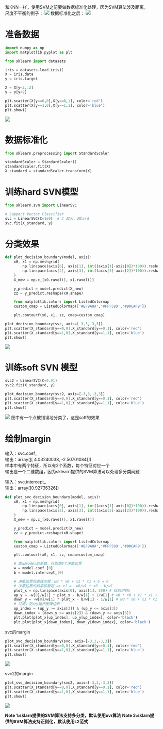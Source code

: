 和KNN一样，使用SVM之前要做数据标准化处理，因为SVM算法涉及距离。  
尺度不平衡的例子：
![](http://windmissing.github.io/images/2019/227.jpg)
数据标准化之后：
![](http://windmissing.github.io/images/2019/228.jpg)

# 准备数据

```python
import numpy as np
import matplotlib.pyplot as plt

from sklearn import datasets

iris = datasets.load_iris()
X = iris.data
y = iris.target

X = X[y<2,:2]
y = y[y<2]

plt.scatter(X[y==0,0],X[y==0,1], color='red')
plt.scatter(X[y==1,0],X[y==1,1], color='blue')
plt.show()
```

![](http://windmissing.github.io/images/2019/165.png)

# 数据标准化

```python
from sklearn.preprocessing import StandardScaler

standardScaler = StandardScaler()
standardScaler.fit(X)
X_standard = standardScaler.transform(X)
```

# 训练hard SVN模型

```python
from sklearn.svm import LinearSVC

# Support Vector Classifier
svc = LinearSVC(C=1e9)  # C 越大，越hard
svc.fit(X_standard, y)
```

# 分类效果

```python
def plot_decision_boundary(model, axis):
    x0, x1 = np.meshgrid(
        np.linspace(axis[0], axis[1], int((axis[1]-axis[0])*100)).reshape(-1,1),
        np.linspace(axis[2], axis[3], int((axis[3]-axis[2])*100)).reshape(-1,1)
    )
    X_new = np.c_[x0.ravel(), x1.ravel()]

    y_predict = model.predict(X_new)
    zz = y_predict.reshape(x0.shape)

    from matplotlib.colors import ListedColormap
    custom_cmap = ListedColormap(['#EF9A9A','#FFF59D','#90CAF9'])

    plt.contourf(x0, x1, zz, cmap=custom_cmap)

plot_decision_boundary(svc, axis=[-3,3,-3,3])
plt.scatter(X_standard[y==0,0],X_standard[y==0,1], color='red')
plt.scatter(X_standard[y==1,0],X_standard[y==1,1], color='blue')
plt.show()
```

![](http://windmissing.github.io/images/2019/229.png)

# 训练soft SVN 模型

```python
svc2 = LinearSVC(C=0.01)
svc2.fit(X_standard, y)

plot_decision_boundary(svc2, axis=[-3,3,-3,3])
plt.scatter(X_standard[y==0,0],X_standard[y==0,1], color='red')
plt.scatter(X_standard[y==1,0],X_standard[y==1,1], color='blue')
plt.show()
```

![](http://windmissing.github.io/images/2019/230.png)
图中有一个点被错误地分类了，这是soft的效果

# 绘制margin

输入：svc.coef_  
输出：array([[ 4.03240038, -2.50701084]])  
样本中有两个特征，所以有2个系数，每个特征对应一个  
输出是一个二维数组，因为sklearn提供的SVM算法可以处理多分类问题  

输入：svc.intercept_  
输出：array([0.92736326])  

```python
def plot_svc_decision_boundary(model, axis):
    x0, x1 = np.meshgrid(
        np.linspace(axis[0], axis[1], int((axis[1]-axis[0])*100)).reshape(-1,1),
        np.linspace(axis[2], axis[3], int((axis[3]-axis[2])*100)).reshape(-1,1)
    )
    X_new = np.c_[x0.ravel(), x1.ravel()]

    y_predict = model.predict(X_new)
    zz = y_predict.reshape(x0.shape)

    from matplotlib.colors import ListedColormap
    custom_cmap = ListedColormap(['#EF9A9A','#FFF59D','#90CAF9'])

    plt.contourf(x0, x1, zz, cmap=custom_cmap)

    # 取出model的系数，只取第0个决策边界
    w = model.coef_[0]
    b = model.intercept_[0]

    # 决策边界的直线方程：w0 * x0 + x1 * x1 + b = 0
    # 决策边界的斜率和截距 => x1 = -w0/w1 * x0 - b/w1
    plot_x = np.linspace(axis[0], axis[1], 200) # 绘制用的x
    up_y = -w[0]/w[1] * plot_x - b/w[1] + 1/w[1] # w0 * x0 + x1 * x1 + b = 1
    down_y = -w[0]/w[1] * plot_x - b/w[1] - 1/w[1] # w0 * x0 + x1 * x1 + b = -1
    # 过滤，防止y超出图像边界
    up_index = (up_y >= axis[2]) & (up_y <= axis[3])
    down_index = (down_y >= axis[2]) & (down_y <= axis[3])
    plt.plot(plot_x[up_index], up_y[up_index], color='black')
    plt.plot(plot_x[down_index], down_y[down_index], color='black')
```

svc的margin

```python
plot_svc_decision_boundary(svc, axis=[-3,3,-3,3])
plt.scatter(X_standard[y==0,0],X_standard[y==0,1], color='red')
plt.scatter(X_standard[y==1,0],X_standard[y==1,1], color='blue')
plt.show()
```

![](http://windmissing.github.io/images/2019/231.png)

svc2的margin

```python
plot_svc_decision_boundary(svc2, axis=[-3,3,-3,3])
plt.scatter(X_standard[y==0,0],X_standard[y==0,1], color='red')
plt.scatter(X_standard[y==1,0],X_standard[y==1,1], color='blue')
plt.show()
```

![](http://windmissing.github.io/images/2019/232.png)

**Note 1:sklarn提供的SVM算法支持多分类，默认使用ovr算法**
**Note 2:sklarn提供的SVM算法支持正则化，默认使用L2范式**
